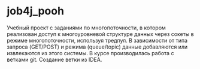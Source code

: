 # job4j_pooh
Учебный проект с заданиями по многопоточности, в котором реализован доступ к многоуровневой структуре данных через сокеты в режиме многопоточности, используя тредпул.
В зависимости от типа запроса (GET/POST) и режима (queue/topic) данные добавляются или извлекаются из этого системы.
В курсе производилась работа с ветками git.
Создание ветки из IDEA.